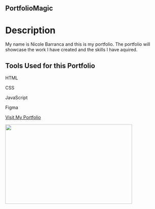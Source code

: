 
## PortfolioMagic


# Description

My name is Nicole Barranca and this is my portfolio. The portfolio will showcase the work I have created and the skills I have aquired.

## Tools Used for this Portfolio

<p>HTML</p>
<p>CSS</p>
<p>JavaScript</p>
<p>Figma</p>



<a href="https://nicolebarranca.github.io/NicoleBarranca/">Visit My Portfolio</a>


<img src="./assets/images/port.png" width="400px" height="250px">
